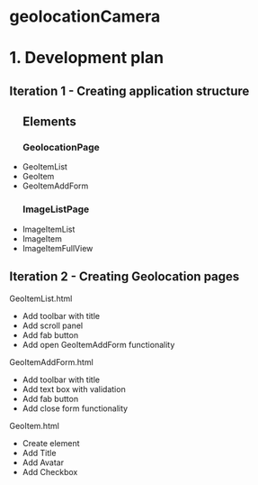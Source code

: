 # geolocationCamera

<h1>1. Development plan</h1>

<h2>Iteration 1 - Creating application structure</h2>
<ul><h2>Elements</h2>
    <h3>GeolocationPage</h3>
    <li>GeoItemList</li>
    <li>GeoItem</li>
    <li>GeoItemAddForm</li>
    <h3>ImageListPage</h3>
    <li>ImageItemList</li>
    <li>ImageItem</li>
    <li>ImageItemFullView</li>
</ul>    

<h2>Iteration 2 - Creating Geolocation pages</h2> 

GeoItemList.html 

- Add toolbar with title 
- Add scroll panel 
- Add fab button 
- Add open GeoItemAddForm functionality

GeoItemAddForm.html

- Add toolbar with title 
- Add text box with validation 
- Add fab button 
- Add close form functionality

GeoItem.html 

- Create element 
- Add Title 
- Add Avatar 
- Add Checkbox




